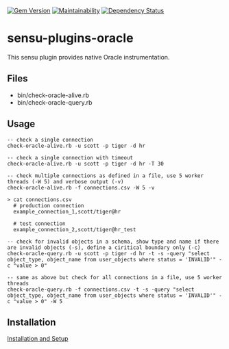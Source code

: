 
[![Gem Version](https://badge.fury.io/rb/sensu-plugins-oracle.svg)](https://badge.fury.io/rb/sensu-plugins-oracle)
[![Maintainability](https://api.codeclimate.com/v1/badges/a96aadf931c023673c49/maintainability)](https://codeclimate.com/github/thomis/sensu-plugins-oracle/maintainability)
[![Dependency Status](https://gemnasium.com/badges/github.com/thomis/sensu-plugins-oracle.svg)](https://gemnasium.com/github.com/thomis/sensu-plugins-oracle)

# sensu-plugins-oracle

This sensu plugin provides native Oracle instrumentation.

## Files
  * bin/check-oracle-alive.rb
  * bin/check-oracle-query.rb

## Usage

  ```
  -- check a single connection
  check-oracle-alive.rb -u scott -p tiger -d hr

  -- check a single connection with timeout
  check-oracle-alive.rb -u scott -p tiger -d hr -T 30
  ```

  ```
  -- check multiple connections as defined in a file, use 5 worker threads (-W 5) and verbose output (-v)
  check-oracle-alive.rb -f connections.csv -W 5 -v

  > cat connections.csv
    # production connection
    example_connection_1,scott/tiger@hr

    # test connection
    example_connection_2,scott/tiger@hr_test
  ```

  ```
  -- check for invalid objects in a schema, show type and name if there are invalid objects (-s), define a ciritical boundary only (-c)
  check-oracle-query.rb -u scott -p tiger -d hr -t -s -query "select object_type, object_name from user_objects where status = 'INVALID'" -c "value > 0"

  -- same as above but check for all connections in a file, use 5 worker threads
  check-oracle-query.rb -f connections.csv -t -s -query "select object_type, object_name from user_objects where status = 'INVALID'" -c "value > 0" -W 5

  ```

## Installation

[Installation and Setup](http://sensu-plugins.io/docs/installation_instructions.html)
